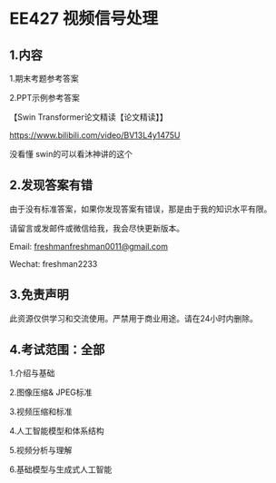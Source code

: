 # EE427 视频信号处理

## 1.内容

1.期末考题参考答案

2.PPT示例参考答案



【Swin Transformer论文精读【论文精读】】 

https://www.bilibili.com/video/BV13L4y1475U

没看懂 swin的可以看沐神讲的这个



## 2.发现答案有错

由于没有标准答案，如果你发现答案有错误，那是由于我的知识水平有限。

请留言或发邮件或微信给我，我会尽快更新版本。

Email: freshmanfreshman0011@gmail.com

Wechat: freshman2233

## 3.免责声明

此资源仅供学习和交流使用。严禁用于商业用途。请在24小时内删除。



## 4.考试范围：全部

1.介绍与基础

2.图像压缩& JPEG标准

3.视频压缩和标准

4.人工智能模型和体系结构

5.视频分析与理解

6.基础模型与生成式人工智能




